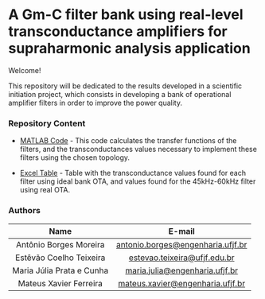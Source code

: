 # A Gm-C filter bank using real-level transconductance amplifiers for supraharmonic analysis application

Welcome! 

This repository will be dedicated to the results developed in a scientific initiation project, which consists in developing a bank of operational amplifier filters in order to improve the power quality.

### Repository Content


* [MATLAB Code](https://github.com/Abmboss/Filter_Bank_OTA-s/blob/main/gmCFilter.m) - This code calculates the transfer functions of the filters, and the transconductances values necessary to implement these filters using the chosen topology.

* [Excel Table](https://github.com/Abmboss/Filter_Bank_OTA-s/blob/main/Resultados.xlsx) - Table with the transconductance values found for each filter using ideal bank OTA, and values found for the 45kHz-60kHz filter using real OTA.


### Authors

| Name | E-mail|
| :---:  | :---: |
| Antônio Borges Moreira | antonio.borges@engenharia.ufjf.br |
| Estêvão Coelho Teixeira | estevao.teixeira@ufjf.edu.br |
| Maria Júlia Prata e Cunha | maria.julia@engenharia.ufjf.br |
| Mateus Xavier Ferreira | mateus.xavier@engenharia.ufjf.br |


